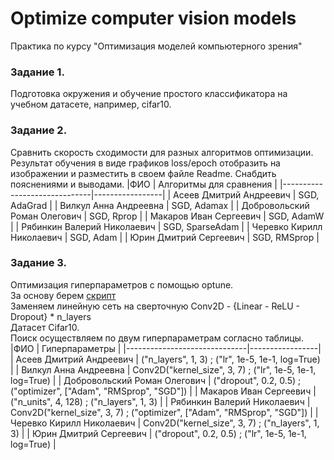 # Optimize computer vision models

Практика по курсу "Оптимизация моделей компьютерного зрения"  
### Задание 1. 
Подготовка окружения и обучение простого классификатора на учебном датасете, например, cifar10.  

### Задание 2. 
Сравнить скорость сходимости для разных алгоритмов оптимизации. 
Результат обучения в виде графиков loss/epoch отобразить на изображении и разместить в своем файле Readme. 
Снабдить пояснениями и выводами. 
|ФИО | Алгоритмы для сравнения |
|------------------------------|-----------------|
| Асеев Дмитрий   Андреевич    | SGD, AdaGrad    |
| Вилкул Анна Андреевна        | SGD, Adamax     |
| Добровольский Роман Олегович | SGD, Rprop      |
| Макаров Иван Сергеевич       | SGD, AdamW      |
| Рябинкин Валерий Николаевич  | SGD, SparseAdam |
| Черевко Кирилл Николаевич    | SGD, Adam       |
| Юрин Дмитрий Сергеевич       | SGD, RMSprop    |


### Задание 3. 
Оптимизация гиперпараметров с помощью optune.  
За основу берем [скрипт](https://github.com/optuna/optuna-examples/blob/main/pytorch/pytorch_simple.py)  
Заменяем линейную сеть на сверточную Conv2D - {Linear - ReLU - Dropout} * n_layers  
Датасет Cifar10.  
Поиск осуществляем по двум гиперпараметрам согласно таблицы.  
|ФИО | Гиперпараметры |
|------------------------------|-----------------|
| Асеев Дмитрий   Андреевич    | ("n_layers", 1, 3) ; ("lr", 1e-5, 1e-1, log=True)    |
| Вилкул Анна Андреевна        | Conv2D("kernel_size", 3, 7) ; ("lr", 1e-5, 1e-1, log=True)        |
| Добровольский Роман Олегович | ("dropout", 0.2, 0.5) ; ("optimizer", ["Adam", "RMSprop", "SGD"])       |
| Макаров Иван Сергеевич       |  ("n_units", 4, 128) ;  ("n_layers", 1, 3)    |
| Рябинкин Валерий Николаевич  | Conv2D("kernel_size", 3, 7) ; ("optimizer", ["Adam", "RMSprop", "SGD"]) |
| Черевко Кирилл Николаевич    | Conv2D("kernel_size", 3, 7) ; ("n_layers", 1, 3)      |
| Юрин Дмитрий Сергеевич       | ("dropout", 0.2, 0.5) ;  ("lr", 1e-5, 1e-1, log=True)   |

